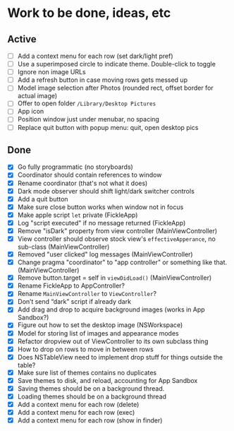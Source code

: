 # Work to be done, ideas, etc

## Active

- [ ] Add a context menu for each row (set dark/light pref)
- [ ] Use a superimposed circle to indicate theme. Double-click to toggle
- [ ] Ignore non image URLs
- [ ] Add a refresh button in case moving rows gets messed up
- [ ] Model image selection after Photos (rounded rect, offset border for actual image)
- [ ] Offer to open folder `/Library/Desktop Pictures`
- [ ] App icon
- [ ] Position window just under menubar, no spacing
- [ ] Replace quit button with popup menu: quit, open desktop pics

## Done

- [x] Go fully programmatic (no storyboards)
- [x] Coordinator should contain references to window
- [x] Rename coordinator (that's not what it does)
- [x] Dark mode observer should shift light/dark switcher controls
- [x] Add a quit button
- [x] Make sure close button works when window not in focus
- [x] Make apple script `let` private (FickleApp)
- [x] Log "script executed" if no message returned (FickleApp)
- [x] Remove "isDark" property from view controller (MainViewController)
- [x] View controller should observe stock view's `effectiveApperance`, no sub-class (MainViewController)
- [x] Removed "user clicked" log messages (MainViewController)
- [x] Change pragma "coordinator" to "app controller" or something like that. (MainViewController)
- [x] Remove button.target = self in `viewDidLoad()` (MainViewController)
- [x] Rename FickleApp to AppController?
- [x] Rename `MainViewController` to `ViewController`?
- [x] Don’t send “dark” script if already dark
- [x] Add drag and drop to acquire background images (works in App Sandbox?)
- [x] Figure out how to set the desktop image (NSWorkspace)
- [x] Model for storing list of images and appearance modes
- [x] Refactor dropview out of ViewController to its own subclass thing
- [x] How to drop on rows to move in between rows
- [x] Does NSTableView need to implement drop stuff for things outside the table?
- [x] Make sure list of themes contains no duplicates
- [x] Save themes to disk, and reload, accounting for App Sandbox
- [x] Saving themes should be on a background thread.
- [x] Loading themes should be on a background thread
- [x] Add a context menu for each row (delete)
- [x] Add a context menu for each row (exec)
- [x] Add a context menu for each row (show in finder)
